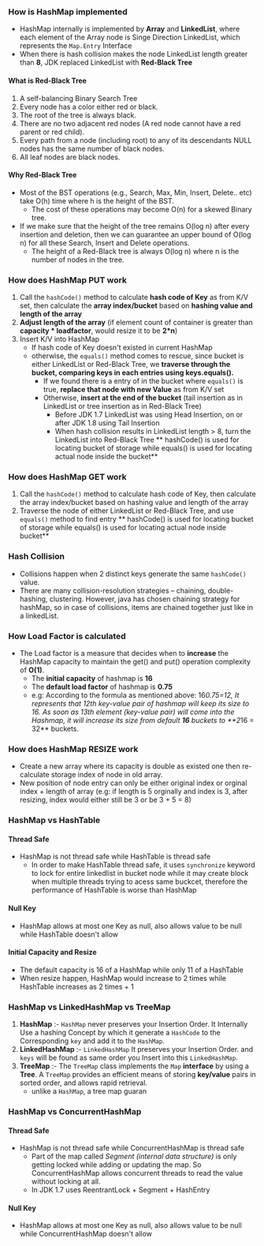 ### How is HashMap implemented
- HashMap internally is implemented by **Array** and **LinkedList**, where each element of the Array node is Singe  Direction LinkedList, which represents the `Map.Entry` Interface
- When there is hash collision makes the node LinkedList length greater than **8**, JDK replaced LinkedList with **Red-Black Tree**
#### What is Red-Black Tree
1. A self-balancing Binary Search Tree 
2. Every node has a color either red or black.
3. The root of the tree is always black.
4. There are no two adjacent red nodes (A red node cannot have a red parent or red child).
5. Every path from a node (including root) to any of its descendants NULL nodes has the same number of black nodes.
6. All leaf nodes are black nodes.
#### Why Red-Black Tree
- Most of the BST operations (e.g., Search, Max, Min, Insert, Delete.. etc) take O(h) time where h is the height of the BST. 
	- The cost of these operations may become O(n) for a skewed Binary tree. 
- If we make sure that the height of the tree remains O(log n) after every insertion and deletion, then we can guarantee an upper bound of O(log n) for all these Search, Insert and Delete operations. 
	- The height of a Red-Black tree is always O(log n) where n is the number of nodes in the tree.
### How does HashMap PUT work
1. Call the `hashCode()` method to calculate **hash code of Key** as from K/V set, then calculate the **array index/bucket** based on **hashing value and length of the array**
2. **Adjust length of the array** (if element count of container is greater than **capacity * loadfactor**, would resize it to be **2*n**)
3. Insert K/V into HashMap
	- If hash code of Key doesn't existed in current HashMap
	- otherwise, the `equals()` method comes to rescue, since bucket is either LinkedList or Red-Black Tree, we **traverse through the bucket, comparing keys in each entries using keys.equals().**
		- If we found there is a entry of in the bucket where `equals()` is true, **replace that node with new Value** as from K/V set
		- Otherwise, **insert at the end of the bucket** (tail insertion as in LinkedList or tree insertion as in Red-Black Tree)
			- Before JDK 1.7 LinkedList was using Head Insertion, on or after JDK 1.8 using Tail Insertion
			- When hash collision results in LinkedList length > 8, turn the LinkedList into Red-Black Tree
** hashCode() is used for locating bucket of storage while equals() is used for locating actual node inside the bucket**
### How does HashMap GET work
1. Call the `hashCode()` method to calculate hash code of Key, then calculate the array index/bucket based on hashing value and length of the array
2. Traverse the node of either LinkedList or Red-Black Tree, and use `equals()` method to find entry
** hashCode() is used for locating bucket of storage while equals() is used for locating actual node inside bucket**
### Hash Collision
- Collisions happen when 2 distinct keys generate the same `hashCode()` value.
- There are many collision-resolution strategies – chaining, double-hashing, clustering. However, java has chosen chaining strategy for hashMap, so in case of collisions, items are chained together just like in a linkedList.
### How Load Factor is calculated
- The Load factor is a measure that decides when to **increase** the HashMap capacity to maintain the get() and put() operation complexity of **O(1)**.
	- The **initial capacity** of hashmap is **16**
	- The **default load factor** of hashmap is **0.75**
	- e.g: According to the formula as mentioned above: 16*0.75=12, It represents that 12th  key-value pair of hashmap will keep its size to 16. As soon as 13th element (key-value pair) will come into the Hashmap, it will increase its size from default  **16**  buckets to  **2*16  = 32**  buckets.
### How does HashMap RESIZE work
- Create a new array where its capacity is double as existed one then re-calculate storage index of node in old array.
- New position of node entry can only be either original index or orginal index + length of array (e.g: if length is 5 orginally and index is 3, after resizing, index would either still be 3 or be 3 + 5 = 8)
### HashMap vs HashTable
#### Thread Safe
- HashMap is not thread safe while HashTable is thread safe
	- In order to make HashTable thread safe, it uses `synchronize` keyword to lock for entire linkedlist in bucket node while it may create block when multiple threads trying to acess same buckcet, therefore the performance of HashTable is worse than HashMap
#### Null Key
- HashMap allows at most one Key as null, also allows value to be null while HashTable doesn't allow
#### Initial Capacity and Resize
- The default capacity is 16 of a HashMap while only 11 of a HashTable
- When resize happen, HashMap would increase to 2 times while HashTable increases as 2 times + 1
### HashMap vs LinkedHashMap vs TreeMap
1.  **HashMap**  :-  `HashMap`  never preserves your Insertion Order. It Internally Use a hashing Concept by which it generate a  `HashCode`  to the Corresponding  `key`  and add it to the  `HashMap`.
2.  **LinkedHashMap**  :-  `LinkedHashMap`  It preserves your Insertion Order. and  `keys`  will be found as same order you Insert into this  `LinkedHashMap`.
3.  **TreeMap**  :- The  `TreeMap`  class implements the  `Map`  **interface**  by using a  **Tree**. A  `TreeMap`  provides an efficient means of storing  **key/value**  pairs in sorted order, and allows rapid retrieval.
	- unlike a `HashMap`, a tree map guaran
### HashMap vs ConcurrentHashMap
#### Thread Safe
- HashMap is not thread safe while ConcurrentHashMap is thread safe
	- Part of the map called  _Segment (internal data structure)_  is only getting locked while adding or updating the map. So ConcurrentHashMap allows concurrent threads to read the value without locking at all.
	- In JDK 1.7 uses ReentrantLock + Segment + HashEntry
#### Null Key
- HashMap allows at most one Key as null, also allows value to be null while ConcurrentHashMap doesn't allow



<!--stackedit_data:
eyJoaXN0b3J5IjpbLTE4NjUwODgwMjJdfQ==
-->